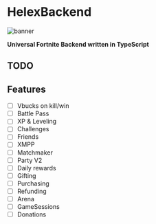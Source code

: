 # HelexBackend
![banner](https://media.discordapp.net/attachments/1331068330580119603/1337544295456047114/Key_Art_-_Battle_Pass_Season_10_-_Fortnite_1.png?ex=67a7d4b2&is=67a68332&hm=67542ab6c7b37d849d619ce2541e9fe0a46848f604874919c1bfa145598ab9a7&=&format=webp&quality=lossless&width=550&height=310)

**Universal Fortnite Backend written in TypeScript**

## TODO

## Features

- [ ] Vbucks on kill/win
- [ ] Battle Pass
- [ ] XP & Leveling
- [ ] Challenges
- [ ] Friends
- [ ] XMPP
- [ ] Matchmaker
- [ ] Party V2
- [ ] Daily rewards
- [ ] Gifting
- [ ] Purchasing
- [ ] Refunding
- [ ] Arena
- [ ] GameSessions
- [ ] Donations
